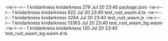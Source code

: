 -rw-r--r-- 1 knidarkness knidarkness   279 Jul 20 23:40 package.json
-rw-r--r-- 1 knidarkness knidarkness   922 Jul 20 23:40 test_rust_wasm.d.ts
-rw-r--r-- 1 knidarkness knidarkness  3284 Jul 20 23:40 test_rust_wasm.js
-rw-r--r-- 1 knidarkness knidarkness 13363 Jul 20 23:40 test_rust_wasm_bg.wasm
-rw-r--r-- 1 knidarkness knidarkness   120 Jul 20 23:40 test_rust_wasm_bg.wasm.d.ts